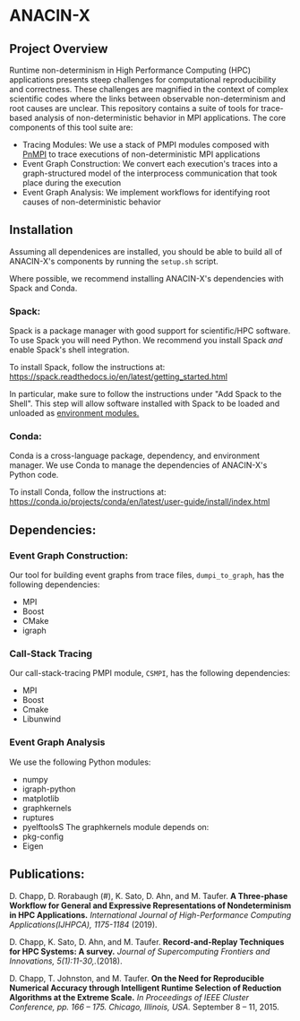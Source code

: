 # ANACIN-X
## Project Overview
Runtime non-determinism in High Performance Computing (HPC) applications presents steep challenges for computational reproducibility and correctness. These challenges are magnified in the context of complex scientific codes where the links between observable non-determinism and root causes are unclear. This repository contains a suite of tools for trace-based analysis of non-deterministic behavior in MPI applications. The core components of this tool suite are:
* Tracing Modules: We use a stack of PMPI modules composed with [PnMPI](https://github.com/LLNL/PnMPI) to trace executions of non-deterministic MPI applications
* Event Graph Construction: We convert each execution's traces into a graph-structured model of the interprocess communication that took place during the execution
* Event Graph Analysis: We implement workflows for identifying root causes of non-deterministic behavior

## Installation
Assuming all dependenices are installed, you should be able to build all of ANACIN-X's components by running the `setup.sh` script.

Where possible, we recommend installing ANACIN-X's dependencies with Spack and Conda.

### Spack:
Spack is a package manager with good support for scientific/HPC software. To use Spack you will need Python. We recommend you install Spack *and* enable Spack's shell integration. 

To install Spack, follow the instructions at: https://spack.readthedocs.io/en/latest/getting_started.html

In particular, make sure to follow the instructions under "Add Spack to the Shell". This step will allow software installed with Spack to be loaded and unloaded as [environment modules.](https://spack.readthedocs.io/en/latest/getting_started.html#installenvironmentmodules) 

### Conda:
Conda is a cross-language package, dependency, and environment manager. We use Conda to manage the dependencies of ANACIN-X's Python code. 

To install Conda, follow the instructions at: https://conda.io/projects/conda/en/latest/user-guide/install/index.html


## Dependencies:
### Event Graph Construction:
Our tool for building event graphs from trace files, `dumpi_to_graph`, has the following dependencies:
* MPI
* Boost
* CMake
* igraph

### Call-Stack Tracing
Our call-stack-tracing PMPI module, `CSMPI`, has the following dependencies:
* MPI
* Boost
* Cmake
* Libunwind

### Event Graph Analysis 
We use the following Python modules:
* numpy
* igraph-python
* matplotlib
* graphkernels
* ruptures
* pyelftoolsS
The graphkernels module depends on:
* pkg-config
* Eigen

## Publications:

D. Chapp, D. Rorabaugh (#), K. Sato, D. Ahn, and M. Taufer. **A Three-phase Workflow for General and Expressive Representations of Nondeterminism in HPC Applications.** *International Journal of High-Performance Computing Applications(IJHPCA), 1175-1184* (2019).

D. Chapp, K. Sato, D. Ahn, and M. Taufer. **Record-and-Replay Techniques for HPC Systems: A survey.** *Journal of Supercomputing Frontiers and Innovations, 5(1):11-30,.*(2018).

D. Chapp, T. Johnston, and M. Taufer. **On the Need for Reproducible Numerical Accuracy through Intelligent Runtime Selection of Reduction Algorithms at the Extreme Scale.** *In Proceedings of IEEE Cluster Conference, pp. 166 – 175. Chicago, Illinois, USA.* September 8 – 11, 2015.
